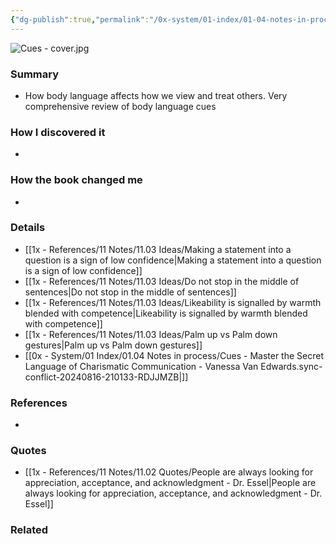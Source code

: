 ```yaml
---
{"dg-publish":true,"permalink":"/0x-system/01-index/01-04-notes-in-process/cues-master-the-secret-language-of-charismatic-communication-vanessa-van-edwards-sync-conflict-20240816-210133-rdjjmzb/","title":"Cues - Master the Secret Language of Charismatic Communication - Vanessa Van Edwards","created":"2024-08-16T10:41:36.892+03:00","updated":"2024-08-16T21:01:34.840+03:00"}
---
```


![Cues - cover.jpg](/img/user/4x%20-%20Reading/41%20Books/41.03%20Cover%20images/Cues%20-%20cover.jpg)
### Summary
- How body language affects how we view and treat others. Very comprehensive review of body language cues

### How I discovered it
- 

### How the book changed me
- 

### Details
- [[1x - References/11 Notes/11.03 Ideas/Making a statement into a question is a sign of low confidence\|Making a statement into a question is a sign of low confidence]]
- [[1x - References/11 Notes/11.03 Ideas/Do not stop in the middle of sentences\|Do not stop in the middle of sentences]]
- [[1x - References/11 Notes/11.03 Ideas/Likeability is signalled by warmth blended with competence\|Likeability is signalled by warmth blended with competence]]
- [[1x - References/11 Notes/11.03 Ideas/Palm up vs Palm down gestures\|Palm up vs Palm down gestures]]
- [[0x - System/01 Index/01.04 Notes in process/Cues - Master the Secret Language of Charismatic Communication - Vanessa Van Edwards.sync-conflict-20240816-210133-RDJJMZB\|]]

### References
- 

### Quotes
- [[1x - References/11 Notes/11.02 Quotes/People are always looking for appreciation, acceptance, and acknowledgment - Dr. Essel\|People are always looking for appreciation, acceptance, and acknowledgment - Dr. Essel]]

### Related

